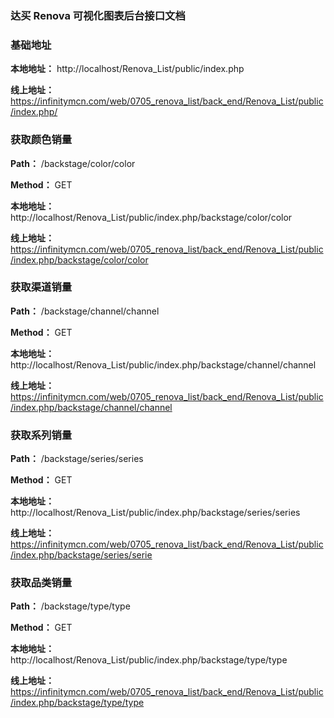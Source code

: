### 达买 Renova 可视化图表后台接口文档

### 基础地址

**本地地址：** http://localhost/Renova_List/public/index.php

**线上地址：** https://infinitymcn.com/web/0705_renova_list/back_end/Renova_List/public/index.php/

### 获取颜色销量

**Path：** /backstage/color/color

**Method：** GET

**本地地址：** http://localhost/Renova_List/public/index.php/backstage/color/color

**线上地址：** https://infinitymcn.com/web/0705_renova_list/back_end/Renova_List/public/index.php/backstage/color/color

### 获取渠道销量

**Path：** /backstage/channel/channel

**Method：** GET

**本地地址：** http://localhost/Renova_List/public/index.php/backstage/channel/channel

**线上地址：** https://infinitymcn.com/web/0705_renova_list/back_end/Renova_List/public/index.php/backstage/channel/channel

### 获取系列销量

**Path：** /backstage/series/series

**Method：** GET

**本地地址：** http://localhost/Renova_List/public/index.php/backstage/series/series

**线上地址：** https://infinitymcn.com/web/0705_renova_list/back_end/Renova_List/public/index.php/backstage/series/serie

### 获取品类销量

**Path：** /backstage/type/type

**Method：** GET

**本地地址：** http://localhost/Renova_List/public/index.php/backstage/type/type

**线上地址：** https://infinitymcn.com/web/0705_renova_list/back_end/Renova_List/public/index.php/backstage/type/type
